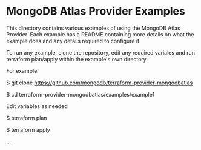 # MongoDB Atlas Provider Examples

This directory contains various examples of using the MongoDB Atlas Provider.  Each example has a README containing more details on what the example does and any details required to configure it.

To run any example, clone the repository, edit any required variales and run terraform plan/apply within the example's own directory.

For example:

$ git clone https://github.com/mongodb/terraform-provider-mongodbatlas

$ cd terraform-provider-mongodbatlas/examples/example1

Edit variables as needed

$ terraform plan

$ terraform apply

...

